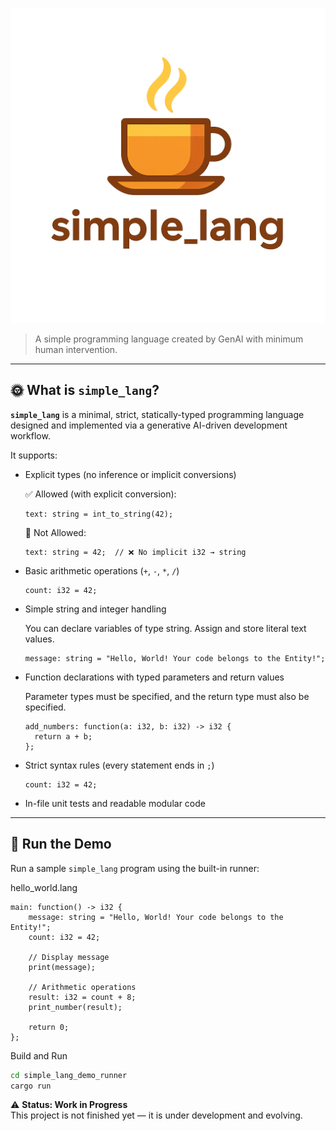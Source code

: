 
![simple_lang Logo](./assets/logo/simple_lang_logo_design.png)

> A simple programming language created by GenAI with minimum human intervention.

---

## 🌞 What is `simple_lang`?

**`simple_lang`** is a minimal, strict, statically-typed programming language designed and implemented via a generative AI-driven development workflow. 

It supports:

- Explicit types (no inference or implicit conversions)


  ✅ Allowed (with explicit conversion):
  ```
  text: string = int_to_string(42);
  ```
  🚫 Not Allowed:
  ```
  text: string = 42;  // ❌ No implicit i32 → string
  ```

- Basic arithmetic operations (`+`, `-`, `*`, `/`)

  ```
  count: i32 = 42;
  ```
  
- Simple string and integer handling

  You can declare variables of type string.
  Assign and store literal text values.

  ```
  message: string = "Hello, World! Your code belongs to the Entity!";
  ```
  
- Function declarations with typed parameters and return values

  Parameter types must be specified, and
  the return type must also be specified.

  ```
  add_numbers: function(a: i32, b: i32) -> i32 {
    return a + b;
  };
  ```

- Strict syntax rules (every statement ends in `;`)

  ```
  count: i32 = 42;
  ```
  
- In-file unit tests and readable modular code

---

## 🚀 Run the Demo

Run a sample `simple_lang` program using the built-in runner:

hello_world.lang
```
main: function() -> i32 {
    message: string = "Hello, World! Your code belongs to the Entity!";
    count: i32 = 42;
    
    // Display message
    print(message);
    
    // Arithmetic operations
    result: i32 = count + 8;
    print_number(result);

    return 0;
};
```
Build and Run

```bash
cd simple_lang_demo_runner
cargo run
```

⚠️ **Status: Work in Progress**  
This project is not finished yet — it is under development and evolving. 
